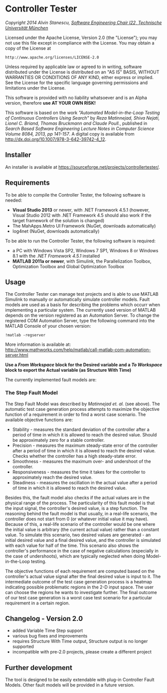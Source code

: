 # Controller Tester
*Copyright 2014 Alvin Stanescu, [Software Engineering Chair I22, Technische Universität München](https://www22.in.tum.de/en/home/)*

Licensed under the Apache License, Version 2.0 (the "License");
you may not use this file except in compliance with the License.
You may obtain a copy of the License at

    http://www.apache.org/licenses/LICENSE-2.0

Unless required by applicable law or agreed to in writing, software
distributed under the License is distributed on an "AS IS" BASIS,
WITHOUT WARRANTIES OR CONDITIONS OF ANY KIND, either express or implied.
See the License for the specific language governing permissions and
limitations under the License.

This software is provided with no liability whatsoever and is an Alpha version, therefore **use AT YOUR OWN RISK!**

This software is based on the work *"Automated Model-in-the-Loop Testing of Continuous Controllers Using Search"*
by *Reza Matinnejad, Shiva Nejati, Lionel C. Briand, Thomas Bruckmann and Claude Poull.*, published in *Search Based Software Engineering Lecture Notes in Computer Science Volume 8084, 2013, pp 141-157*.
A digital copy is available from http://dx.doi.org/10.1007/978-3-642-39742-4_12.

## Installer

An installer is available at https://sourceforge.net/projects/controllertester/.

## Requirements
To be able to compile the Controller Tester, the following software is needed:
* **Visual Studio 2013** or newer, with .NET Framework 4.5.1 (however, Visual Studio 2012 with .NET Framework 4.5 should also work if the target framework of the solution is changed)
* The MahApps.Metro UI Framework (NuGet, downloads automatically)
* log4net (NuGet, downloads automatically)
  
To be able to run the Controller Tester, the following software is required:
* a PC with Windows Vista SP2, Windows 7 SP1, Windows 8 or Windows 8.1 with the *.NET Framework 4.5.1* installed
* **MATLAB 2011a or newer**, with Simulink, the Parallelization Toolbox, Optimization Toolbox and Global Optimization Toolbox

## Usage 
The Controller Tester can manage test projects and is able to use MATLAB Simulink to manually or automatically simulate controller models. Fault models are used as a basis for describing the problems which occurr when implementing a particular system. The currently used version of MATLAB depends on the version registered as an Automation Server. To change the registered COM Automation Server, type the following command into the MATLAB Console of your chosen version:

    !matlab -regserver

More information is available at: http://www.mathworks.com/help/matlab/call-matlab-com-automation-server.html

**Use a *From Workspace* block for the Desired variable and a *To Workspace* block to export the Actual variable (as Structure With Time)**

The currently implemented fault models are:

### The Step Fault Model
The Step Fault Model was described by *Matinnejad et. al.* (see above). The automatic test case generation process attempts to maximize the objective function of a requirement in order to find a worst case scenario. The available objective functions are:
* Stability - measures the standard deviation of the controller after a period of time in which it is allowed to reach the desired value. Should be approximately zero for a stable controller.
* Precision  - measures the maximum steady-state error of the controller after a period of time in which it is allowed to reach the desired value. Checks whether the controller has a high steady-state error.
* Smoothness - measures the maximum over- and undershoot of the controller.
* Responsiveness - measures the time it takes for the controller to approximately reach the desired value.
* Steadiness - measures the oscillation in the actual value after a period of time in which it is allowed to reach the desired value.

Besides this, the fault model also checks if the actual values are in the physical range of the process. The particularity of this fault model is that the input signal, the controller's desired value, is a step function. The reasoning behind the fault model is that usually, in a real-life scenario, the controller does not start from 0 (or whatever initial value it may have). Because of this, a real-life scenario of the controller would be one where the initial value is arbitrary (the current actual value) rather than a constant value. To simulate this scenario, two desired values are generated - an initial desired value and a final desired value, and the controller is simulated with each value for half of the time. This scenario also shows the controller's performance in the case of negative calculations (especially in the case of undershoots), which are typically neglected when doing Model-in-the-Loop testing.

The objective functions of each requirement are computed based on the controller's actual value signal after the final desired value is input to it. The intermediate outcome of the test case generation process is a heatmap indicating possible problematic regions in the 2-D input space. The user can choose the regions he wants to investigate further. The final outcome of our test case generation is a worst case test scenario for a particular requirement in a certain region.

## Changelog - Version 2.0
* added Variable Time Step support
* various bug fixes and improvements
* requires Structure With Time output, Structure output is no longer supported
* incompatible with pre-2.0 projects, please create a different project

## Further development
The tool is designed to be easily extendable with plug-in Controller Fault Models. Other fault models will be provided in a future version.
